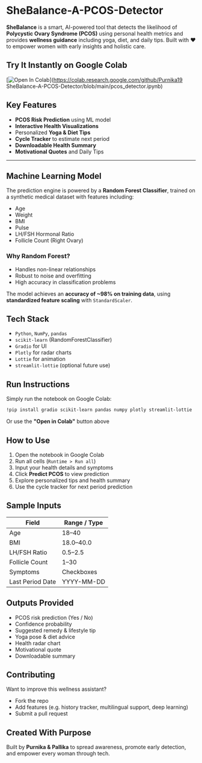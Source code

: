 # SheBalance-A-PCOS-Detector

**SheBalance** is a smart, AI-powered tool that detects the likelihood of **Polycystic Ovary Syndrome (PCOS)** using personal health metrics and provides **wellness guidance** including yoga, diet, and daily tips. Built with ❤️ to empower women with early insights and holistic care.


##  Try It Instantly on Google Colab

[![Open In Colab](https://colab.research.google.com/assets/colab-badge.svg)](https://colab.research.google.com/github/Purnika19
SheBalance-A-PCOS-Detector/blob/main/pcos_detector.ipynb)

##  Key Features

*  **PCOS Risk Prediction** using ML model
*  **Interactive Health Visualizations**
*  Personalized **Yoga & Diet Tips**
*  **Cycle Tracker** to estimate next period
*  **Downloadable Health Summary**
*  **Motivational Quotes** and Daily Tips

---

##  Machine Learning Model

The prediction engine is powered by a **Random Forest Classifier**, trained on a synthetic medical dataset with features including:

* Age
* Weight
* BMI
* Pulse
* LH/FSH Hormonal Ratio
* Follicle Count (Right Ovary)

###  Why Random Forest?

* Handles non-linear relationships
* Robust to noise and overfitting
* High accuracy in classification problems

The model achieves an **accuracy of \~98% on training data**, using **standardized feature scaling** with `StandardScaler`.

##  Tech Stack

* `Python`, `NumPy`, `pandas`
* `scikit-learn` (RandomForestClassifier)
* `Gradio` for UI
* `Plotly` for radar charts
* `Lottie` for animation
* `streamlit-lottie` (optional future use)


##  Run Instructions

Simply run the notebook on Google Colab:

```bash
!pip install gradio scikit-learn pandas numpy plotly streamlit-lottie
```

Or use the **"Open in Colab"** button above 



##  How to Use

1. Open the notebook in Google Colab
2. Run all cells (`Runtime > Run all`)
3. Input your health details and symptoms
4. Click **Predict PCOS** to view prediction
5. Explore personalized tips and health summary
6. Use the cycle tracker for next period prediction


##  Sample Inputs

| Field            | Range / Type |
| ---------------- | ------------ |
| Age              | 18–40        |
| BMI              | 18.0–40.0    |
| LH/FSH Ratio     | 0.5–2.5      |
| Follicle Count   | 1–30         |
| Symptoms         | Checkboxes   |
| Last Period Date | YYYY-MM-DD   |


##  Outputs Provided

* PCOS risk prediction (Yes / No)
* Confidence probability
* Suggested remedy & lifestyle tip
* Yoga pose & diet advice
* Health radar chart
* Motivational quote
* Downloadable summary

##  Contributing

Want to improve this wellness assistant?

* Fork the repo
* Add features (e.g. history tracker, multilingual support, deep learning)
* Submit a pull request 

##  Created With Purpose

Built by **Purnika & Pallika** to spread awareness, promote early detection, and empower every woman through tech.

